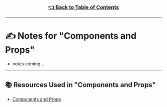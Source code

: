 <h3 align="center"><a href="../table_of_contents.md">👈 Back to Table of Contents</a></h3>

---

# ✍️ Notes for "Components and Props"
- notes coming...

---

## 📚 Resources Used in "Components and Props"
- [Components and Props](https://reactjs.org/docs/components-and-props.html)
